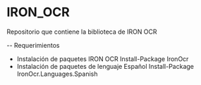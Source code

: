 # IRON_OCR
Repositorio que contiene la biblioteca de IRON OCR

-- Requerimientos
* Instalación de paquetes IRON OCR
Install-Package IronOcr
* Instalación de paquetes de lenguaje Español
Install-Package IronOcr.Languages.Spanish

